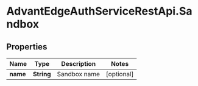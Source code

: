 # AdvantEdgeAuthServiceRestApi.Sandbox

## Properties
Name | Type | Description | Notes
------------ | ------------- | ------------- | -------------
**name** | **String** | Sandbox name | [optional] 


